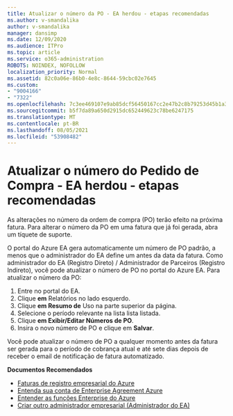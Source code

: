 ```yaml
---
title: Atualizar o número da PO - EA herdou - etapas recomendadas
ms.author: v-smandalika
author: v-smandalika
manager: dansimp
ms.date: 12/09/2020
ms.audience: ITPro
ms.topic: article
ms.service: o365-administration
ROBOTS: NOINDEX, NOFOLLOW
localization_priority: Normal
ms.assetid: 82c0a06e-86b0-4e8c-8644-59cbc02e7645
ms.custom:
- "9004166"
- "7322"
ms.openlocfilehash: 7c3ee469107e9ab85dcf56450167cc2e47b2c8b79253d45b1a362959a869ba24
ms.sourcegitcommit: b5f7da89a650d2915dc652449623c78be6247175
ms.translationtype: MT
ms.contentlocale: pt-BR
ms.lasthandoff: 08/05/2021
ms.locfileid: "53908482"
---
```

# <a name="update-purchase-order-number---legacy-ea---recommended-steps"></a>Atualizar o número do Pedido de Compra - EA herdou - etapas recomendadas

As alterações no número da ordem de compra (PO) terão efeito na próxima fatura. Para alterar o número da PO em uma fatura que já foi gerada, abra um tíquete de suporte. 

O portal do Azure EA gera automaticamente um número de PO padrão, a menos que o administrador do EA define um antes da data da fatura. Como administrador do EA (Registro Direto) / Administrador de Parceiros (Registro Indireto), você pode atualizar o número de PO no portal do Azure EA. Para atualizar o número da PO:

1. Entre no portal do EA.
2. Clique **em** Relatórios no lado esquerdo.
3. Clique **em Resumo de** Uso na parte superior da página.
4. Selecione o período relevante na lista lista listada.
5. Clique **em Exibir/Editar Números de PO**.
6. Insira o novo número de PO e clique em **Salvar**.

Você pode atualizar o número de PO a qualquer momento antes da fatura ser gerada para o período de cobrança atual e até sete dias depois de receber o email de notificação de fatura automatizado. 

**Documentos Recomendados**

- [Faturas de registro empresarial do Azure](https://docs.microsoft.com/azure/cost-management-billing/manage/ea-portal-enrollment-invoices) 
- [Entenda sua conta de Enterprise Agreement Azure](https://docs.microsoft.com/azure/cost-management-billing/understand/review-enterprise-agreement-bill)  
- [Entender as funções Enterprise do Azure](https://docs.microsoft.com/azure/cost-management-billing/manage/understand-ea-roles#add-a-new-enterprise-administrator) 
- [Criar outro administrador empresarial (Administrador do EA)](https://docs.microsoft.com/azure/cost-management-billing/manage/ea-portal-administration#create-another-enterprise-administrator)
